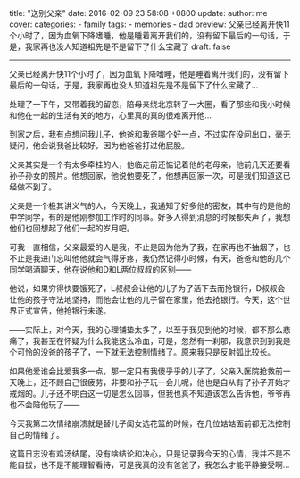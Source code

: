 title: "送别父亲"
date: 2016-02-09 23:58:08 +0800
update:
author: me
cover:
categories:
    - family
tags:
    - memories
    - dad
preview: 父亲已经离开快11个小时了，因为血氧下降嗜睡，他是睡着离开我们的，没有留下最后的一句话，于是，我家再也没人知道祖先是不是留下了什么宝藏了
draft: false

---

父亲已经离开快11个小时了，因为血氧下降嗜睡，他是睡着离开我们的，没有留下最后的一句话，于是，我家再也没人知道祖先是不是留下了什么宝藏了…

处理了一下午，又带着我的留恋，陪母亲绕北京转了一大圈，看了那些和我小时候和他在一起的生活有关的地方，心里真的真的很难离开他…

到家之后，我有点想问我儿子，他爸和我爸哪个好一点，不过实在没问出口，毫无疑问，他会说我爸比较好，因为他爸爸打过他屁股。

父亲其实是一个有太多牵挂的人，他临走前还惦记着他的老母亲，他前几天还要看孙子孙女的照片。他想回家，他说他要死了，他想再回家一次，可是我们知道这已经做不到了。

父亲是一个极其讲义气的人，今天晚上，我通知了好多他的密友，其中有的是他的中学同学，有的是他刚参加工作时的同事。好多人得到消息的时候都失声了，我想他们也回想起了他们一起的岁月吧。

可我一直相信，父亲最爱的人是我，不止是因为他为了我，在家再也不抽烟了，也不止是我进门忘叫他他就会气得牙疼，我仍然记得小时候，有天，爸爸和他的几个同学喝酒聊天，他在说他和D和L两位叔叔的区别——

他说，如果穷得快要饿死了，L叔叔会让他的儿子为了活下去而抢银行，D叔叔会让他的孩子守法地坚持，而他会让他的儿子留在家里，他去抢银行。今天，这个世界正式宣告，他抢银行未遂。

——实际上，对今天，我的心理铺垫太多了，以至于我见到他的时候，都不那么悲痛了，我甚至在怀疑为什么我能这么冷血，可是，忽然有一刹那，我意识到到我是个可怜的没爸的孩子了，一下就无法控制情绪了。原来我只是反射弧比较长。

如果他爱谁会比爱我多一点，那一定只有我傻乎乎的儿子了，父亲入医院抢救前一天晚上，还不顾自己很疲劳，非要和孙子玩一会儿呢，他也是自从有了孙子开始才戒烟的。儿子还不明白这一切是怎么回事，但我也真不知道该怎么告诉他，爷爷再也不会陪他玩了——

今天我第二次情绪崩溃就是替儿子闺女选花篮的时候，在几位姑姑面前都无法控制自己的情绪了。

这篇日志没有鸡汤结尾，没有啥结论和决心，只是记录我今天的心情，我并不是不能自拔，也不是不能理智看待，可是我真的没有爸爸了，我怎么才能平静接受啊…
